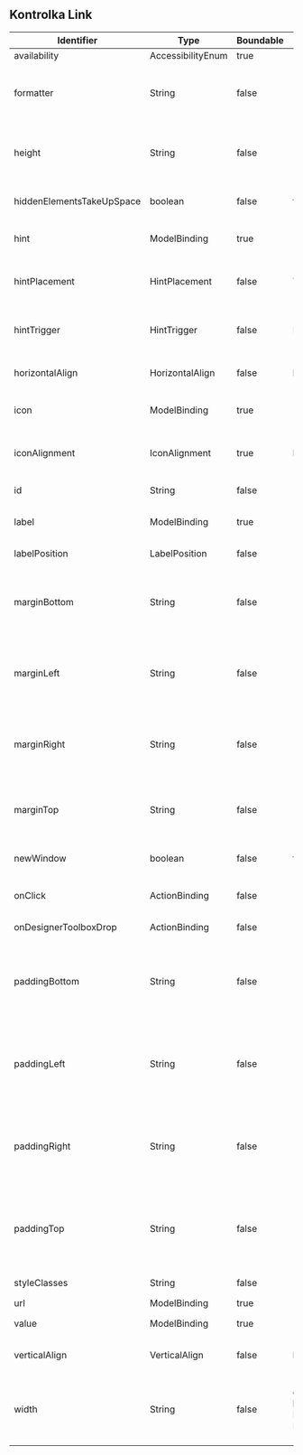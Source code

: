 ## Kontrolka Link

| <center>Identifier </center>  |  <center>Type  </center> | <center> Boundable  </center> |  <center>DefaultValue </center>  |  <center>Description  </center>    |  
|-----------|------|-----------|--------------|----------------|
|availability|AccessibilityEnum|true||Accessibility of an Component|
|formatter|String|false||Id of formatter which will format object to String. It must be consistent with value of pl.fhframework.formatter.FhFormatter annotation.|
|height|String|false||Component height in "px" or "%", "px" is default height unit. There should not be any character between number and unit - height="80px" is valid, height="80 px" is invalid.|
|hiddenElementsTakeUpSpace|boolean|false|false|Parameter for HIDDEN components. Makes hidden elements still take up space in the page.|
|hint|ModelBinding|true||Hint for component, visible after hovering over specified component part|
|hintPlacement|HintPlacement|false|TOP|Placement of the hint for component. Available values: top, left, right, bottom. If value is not set then position will be chosen dynamically.|
|hintTrigger|HintTrigger|false|HOVER_FOCUS|Trigger of the hint for component. Available values: HOVER_FOCUS, HOVER. If value is not set then position will be HOVER_FOCUS.|
|horizontalAlign|HorizontalAlign|false|left|Component bootstrap option to place component on the left, center or right side of the view.|
|icon|ModelBinding|true||Icon id. Please refer to http://fontawesome.io/icons/ for all available icons.|
|iconAlignment|IconAlignment|true|before|Icon alignment - possible values are before or after. Final alignment depends of component where this attribute is used.|
|id|String|false||Component identifier (should be unique within the view)|
|label|ModelBinding|true||Represents label for created component. Supports FHML - Fh Markup Language.|
|labelPosition|LabelPosition|false||Defines position of a label. Position is one of: up, down, left, right.|
|marginBottom|String|false||Component margin amount in "px" to leave outter gap at the bottom. There should not be any character between number and unit - marginBottom="10px" is valid, marginBottom="10 px" is invalid.|
|marginLeft|String|false||Component margin amount in "px" to leave outter gap on the left side. There should not be any character between number and unit - marginLeft="10px" is valid, marginLeft="10 px" is invalid.|
|marginRight|String|false||Component margin amount in "px" to leave outter gap on the right side. There should not be any character between number and unit - marginRight="10px" is valid, marginRight="10 px" is invalid.|
|marginTop|String|false||Component margin amount in "px" to leave outter gap at the top. There should not be any character between number and unit - marginTop="10px" is valid, marginTop="10 px" is invalid.|
|newWindow|boolean|false|true|If url is provided, then user can set if link should be displayed in new window|
|onClick|ActionBinding|false||If the label is clicked that method will be executed. Action is fired, while component is active.|
|onDesignerToolboxDrop|ActionBinding|false||If the component is dropped on form edited in designer.|
|paddingBottom|String|false||Component padding amount in "px" to leave outter gap at the bottom. There should not be any character between number and unit - paddingBottom="10px" is valid, paddingBottom="10 px" is invalid. Only positive values.|
|paddingLeft|String|false||Component padding amount in "px" to leave outter gap at the bottom. There should not be any character between number and unit - paddingLeft="10px" is valid, paddingLeft="10 px" is invalid. Only positive values.|
|paddingRight|String|false||Component padding amount in "px" to leave outter gap at the bottom. There should not be any character between number and unit - paddingRight="10px" is valid, paddingRight="10 px" is invalid. Only positive values.|
|paddingTop|String|false||Component padding amount in "px" to leave outter gap at the bottom. There should not be any character between number and unit - paddingTop="10px" is valid, paddingTop="10 px" is invalid. Only positive values.|
|styleClasses|String|false||Component style classes, should be separated by ',' character|
|url|ModelBinding|true||Hyperlink to resource|
|value|ModelBinding|true||Represents text value for created component.|
|verticalAlign|VerticalAlign|false|bottom|Option to align component vertically relative to parent element. Available values: top, middle, bottom.|
|width|String|false|"md-12" for all components but not Button FileUpload or FileDownload - "md-2"|Component bootstrap size option to place component in one row and different column width. For Column this value should be numeric, because it will be translated to percentage value.|
